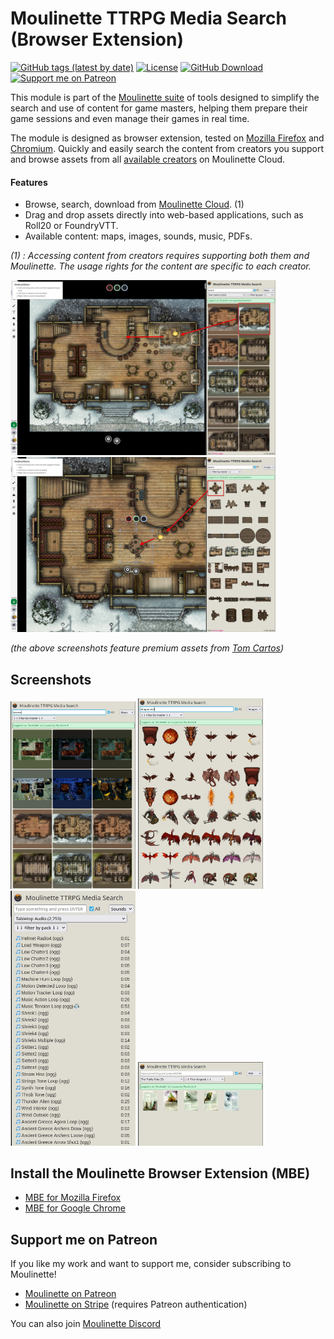 # Moulinette TTRPG Media Search (Browser Extension)

[![GitHub tags (latest by date)](https://img.shields.io/github/v/tag/SvenWerlen/moulinette-browser-extension)](https://github.com/SvenWerlen/moulinette-browser-extension/releases)
[![License](https://img.shields.io/github/license/SvenWerlen/moulinette-browser-extension)](https://github.com/SvenWerlen/moulinette-browser-extension/blob/main/LICENSE.txt)
[![GitHub Download](https://img.shields.io/badge/foundryvtt-Download-important)](#install)
[![Support me on Patreon](https://img.shields.io/badge/patreon-Support%20me-informational)](https://www.patreon.com/moulinette)

This module is part of the [Moulinette suite](https://www.moulinette.cloud) of tools designed to simplify the search and use of content for game masters, helping them prepare their game sessions and even manage their games in real time.

The module is designed as browser extension, tested on [Mozilla Firefox](https://www.mozilla.org/firefox) and [Chromium](https://www.chromium.org). Quickly and easily search the content from creators you support and browse assets from all [available creators](https://assets.moulinette.cloud/marketplace/creators) on Moulinette Cloud.

#### Features
* Browse, search, download from [Moulinette Cloud](https://assets.moulinette.cloud/marketplace/creators). (1)
* Drag and drop assets directly into web-based applications, such as Roll20 or FoundryVTT.
* Available content: maps, images, sounds, music, PDFs. 

*(1) : Accessing content from creators requires supporting both them and Moulinette. The usage rights for the content are specific to each creator.*

<img src="docs/img/extension-drag-drop1.jpg" height="280" title="Drag & drop a map into your VTT" /> <img src="docs/img/extension-drag-drop2.jpg" height="280" title="Drag & drop an asset (table) onto your map"/> 

*(the above screenshots feature premium assets from [Tom Cartos](https://www.patreon.com/tomcartos))*


## <a name=""/>Screenshots

<img src="docs/img/extension-maps.jpg" width="200" /> <img src="docs/img/extension-images.jpg" width="200" /> <img src="docs/img/extension-sounds.jpg" width="200" /> <img src="docs/img/extension-pdfs.jpg" width="200" />


## <a name="install"/>Install the Moulinette Browser Extension (MBE)

* [MBE for Mozilla Firefox](https://addons.mozilla.org/en-CA/firefox/addon/moulinette)
* [MBE for Google Chrome](https://chromewebstore.google.com/detail/moulinette/jobgolcfpmhokjccabjfgnelphonlaeg)

## <a name="support"/>Support me on Patreon

If you like my work and want to support me, consider subscribing to Moulinette!
* [Moulinette on Patreon](https://www.patreon.com/moulinette)
* [Moulinette on Stripe](https://assets.moulinette.cloud/pricing) (requires Patreon authentication)

You can also join [Moulinette Discord](https://discord.gg/xg3dcMQfP2)

